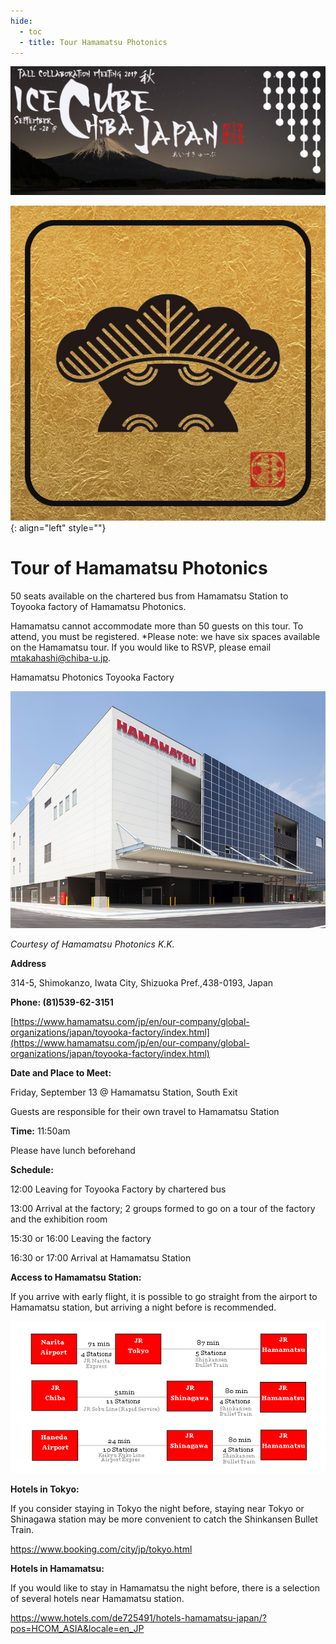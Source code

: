 ```yaml
---
hide:
  - toc
  - title: Tour Hamamatsu Photonics
---
```


![2019 Fall Collaboration Meeting](titleNoren2C_new.jpg)


![ ](hamamatsu.jpg){: align="left" style=""}

# Tour of Hamamatsu Photonics

50 seats available on the chartered bus from Hamamatsu Station to Toyooka factory of Hamamatsu Photonics.

Hamamatsu cannot accommodate more than 50 guests on this tour. To attend, you must be registered. *Please note: we have six spaces available on the Hamamatsu tour. If you would like to RSVP, please email mtakahashi@chiba-u.jp.

Hamamatsu Photonics Toyooka Factory

![ ](hamamatsuSmaller.jpg)

*Courtesy of Hamamatsu Photonics K.K.*


**Address**

314-5, Shimokanzo, Iwata City, Shizuoka Pref.,438-0193, Japan

**Phone: (81)539-62-3151**

[https://www.hamamatsu.com/jp/en/our-company/global-organizations/japan/toyooka-factory/index.html](https://www.hamamatsu.com/jp/en/our-company/global-organizations/japan/toyooka-factory/index.html)

**Date and Place to Meet:**

Friday, September 13 @ Hamamatsu Station, South Exit 

Guests are responsible for their own travel to Hamamatsu Station

**Time:** 11:50am

Please have lunch beforehand

**Schedule:**

12:00  Leaving for Toyooka Factory by chartered bus

13:00  Arrival at the factory; 2 groups formed to go on a tour of the factory and the exhibition room

15:30 or 16:00  Leaving the factory

16:30 or 17:00  Arrival at Hamamatsu Station

**Access to Hamamatsu Station:**

If you arrive with early flight, it is possible to go straight from the airport to Hamamatsu station, but arriving a night before is recommended.

![ ](Route-to-Hamamatsu.jpg)


**Hotels in Tokyo:**

If you consider staying in Tokyo the night before, staying near Tokyo or Shinagawa station may be more convenient to catch the Shinkansen Bullet Train.

[https://www.booking.com/city/jp/tokyo.html
](https://www.booking.com/city/jp/tokyo.html)

**Hotels in Hamamatsu:**

If you would like to stay in Hamamatsu the night before, there is a selection of several hotels near Hamamatsu station.

[https://www.hotels.com/de725491/hotels-hamamatsu-japan/?pos=HCOM_ASIA&locale=en_JP
](https://www.hotels.com/de725491/hotels-hamamatsu-japan/?pos=HCOM_ASIA&locale=en_JP)

